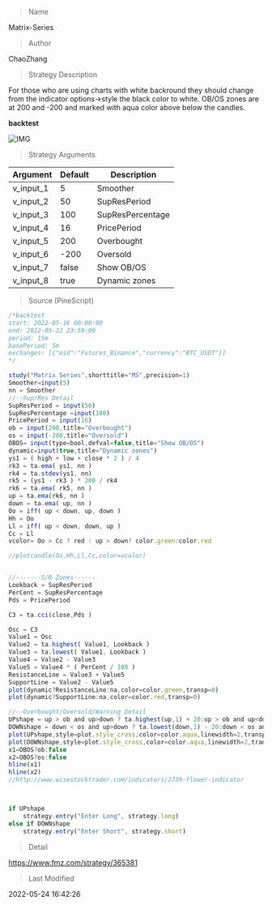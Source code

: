 
> Name

Matrix-Series

> Author

ChaoZhang

> Strategy Description

For those who are using charts with white backround they should change from the indicator options->style the black color to white.
OB/OS zones are at 200 and -200 and marked with aqua color above below the candles.


**backtest**

 ![IMG](https://www.fmz.com/upload/asset/18996ab5d6508b3a4cb.png) 

> Strategy Arguments



|Argument|Default|Description|
|----|----|----|
|v_input_1|5|Smoother|
|v_input_2|50|SupResPeriod|
|v_input_3|100|SupResPercentage|
|v_input_4|16|PricePeriod|
|v_input_5|200|Overbought|
|v_input_6|-200|Oversold|
|v_input_7|false|Show OB/OS|
|v_input_8|true|Dynamic zones|


> Source (PineScript)

``` javascript
/*backtest
start: 2022-05-16 00:00:00
end: 2022-05-22 23:59:00
period: 15m
basePeriod: 5m
exchanges: [{"eid":"Futures_Binance","currency":"BTC_USDT"}]
*/

study("Matrix Series",shorttitle="MS",precision=1)
Smoother=input(5)
nn = Smoother
//--Sup/Res Detail
SupResPeriod = input(50)
SupResPercentage =input(100)
PricePeriod = input(16)
ob = input(200,title="Overbought")
os = input(-200,title="Oversold")
OBOS= input(type=bool,defval=false,title="Show OB/OS") 
dynamic=input(true,title="Dynamic zones")
ys1 = ( high + low + close * 2 ) / 4
rk3 = ta.ema( ys1, nn )
rk4 = ta.stdev(ys1, nn)
rk5 = (ys1 - rk3 ) * 200 / rk4
rk6 = ta.ema( rk5, nn )
up = ta.ema(rk6, nn )
down = ta.ema( up, nn )
Oo = iff( up < down, up, down )
Hh = Oo
Ll = iff( up < down, down, up )
Cc = Ll
vcolor= Oo > Cc ? red : up > down? color.green:color.red 

//plotcandle(Oo,Hh,Ll,Cc,color=vcolor)


//-------S/R Zones------
Lookback = SupResPeriod
PerCent = SupResPercentage
Pds = PricePeriod

C3 = ta.cci(close,Pds )

Osc = C3
Value1 = Osc
Value2 = ta.highest( Value1, Lookback )
Value3 = ta.lowest( Value1, Lookback )
Value4 = Value2 - Value3
Value5 = Value4 * ( PerCent / 100 )
ResistanceLine = Value3 + Value5
SupportLine = Value2 - Value5
plot(dynamic?ResistanceLine:na,color=color.green,transp=0)
plot(dynamic?SupportLine:na,color=color.red,transp=0)

//--Overbought/Oversold/Warning Detail
UPshape = up > ob and up>down ? ta.highest(up,1) + 20:up > ob and up<down? ta.highest(down,1) + 20:na
DOWNshape = down < os and up>down ? ta.lowest(down,1) - 20:down < os and up<down? ta.lowest(up,1) - 20 :na
plot(UPshape,style=plot.style_cross,color=color.aqua,linewidth=2,transp=0)
plot(DOWNshape,style=plot.style_cross,color=color.aqua,linewidth=2,transp=0)
x1=OBOS?ob:false
x2=OBOS?os:false
hline(x1)
hline(x2)
//http://www.wisestocktrader.com/indicators/2739-flower-indicator



if UPshape
    strategy.entry("Enter Long", strategy.long)
else if DOWNshape
    strategy.entry("Enter Short", strategy.short)
```

> Detail

https://www.fmz.com/strategy/365381

> Last Modified

2022-05-24 16:42:26
